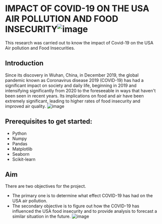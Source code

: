 # IMPACT OF COVID-19 ON THE USA AIR POLLUTION AND FOOD INSECURITY![image](https://user-images.githubusercontent.com/71541898/212096329-537e0d54-31e8-4265-8f95-dfd585cc2e95.png)

This research was carried out to know the impact of Covid-19 on the USA Air pollution and Food Insecurities.

## Introduction

Since its discovery in Wuhan, China, in December 2019, the global pandemic known as Coronavirus disease 2019 (COVID-19) has had a significant impact on society and daily life, beginning in 2019 and intensifying significantly from 2020 to the foreseeable in ways that haven't been seen in recent years.
Its implications on food and air have been extremely significant, leading to higher rates of food insecurity and improved air quality.
![image](https://user-images.githubusercontent.com/71541898/212097406-08d56005-c3b2-4355-a9cc-dd6847112523.png)


## Prerequisites to get started:
* Python
* Numpy
* Pandas
* Matplotlib
* Seaborn
* Scikit-learn

## Aim

There are two objectives for the project.

* The primary one is to determine what effect COVID-19 has had on the USA air pollution.
* The secondary objective is to figure out how the COVID-19 has influenced the USA food insecurity and to provide analysis to forecast a similar situation in the future.
![image](https://user-images.githubusercontent.com/71541898/212100036-c3059090-825d-4511-9d69-b2c24da3247a.png)

